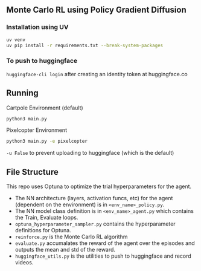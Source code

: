 ## Monte Carlo RL using Policy Gradient Diffusion

### Installation using UV
```bash
uv venv
uv pip install -r requirements.txt --break-system-packages
```

### To push to huggingface
`huggingface-cli login` after creating an identity token at huggingface.co


## Running
Cartpole Environment (default)
```bash
python3 main.py
```

Pixelcopter Environment
```bash
python3 main.py -e pixelcopter
```

`-u False` to prevent uploading to huggingface (which is the default)

## File Structure
This repo uses Optuna to optimize the trial hyperparameters for the agent.
- The NN architecture (layers, activation funcs, etc) for the agent (dependent on the environment) is in `<env_name>_policy.py`.  
- The NN model class definition is in `<env_name>_agent.py`  which contains the Train, Evaluate loops.  
- `optuna_hyperparameter_sampler.py` contains the hyperparameter definitions for Optuna.
- `reinforce.py` is the Monte Carlo RL algorithm
- `evaluate.py` accumalates the reward of the agent over the episodes and outputs the mean and std of the reward.
- `huggingface_utils.py` is the utilities to push to huggingface and record videos.
